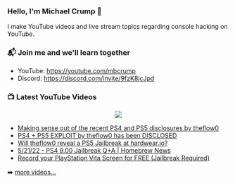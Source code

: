 ### Hello, I'm Michael Crump 👋

I make YouTube videos and live stream topics regarding console hacking on YouTube. 

### 📬 Join me and we'll learn together

- YouTube: https://youtube.com/mbcrump
- Discord: https://discord.com/invite/9fzK8jcJpd

### 📺 Latest YouTube Videos

<div align="center">

[<img src="https://img.shields.io/badge/-Subscribe-red?style=for-the-badge&logo=youtube&logoColor=white"/>](https://www.youtube.com/c/mbcrump?sub_confirmation=1)

</div>

<!-- YOUTUBE:START -->
- [Making sense out of the recent PS4 and PS5 disclosures by theflow0](https://www.youtube.com/watch?v=psHjBkuDvTw)
- [PS4 + PS5 EXPLOIT by theflow0 has been DISCLOSED](https://www.youtube.com/watch?v=g8wl_hGbkZU)
- [Will theflow0 reveal a PS5 Jailbreak at hardwear.io?](https://www.youtube.com/watch?v=xXXx_ecAh9Q)
- [5/21/22 - PS4 9.00 Jailbreak Q+A | Homebrew News](https://www.youtube.com/watch?v=-BBg99sS5WI)
- [Record your PlayStation Vita Screen for FREE &lpar;Jailbreak Required&rpar;](https://www.youtube.com/watch?v=hE40Vx1vtU4)
<!-- YOUTUBE:END -->

➡️ [more videos...](https://youtube.com/mbcrump)

